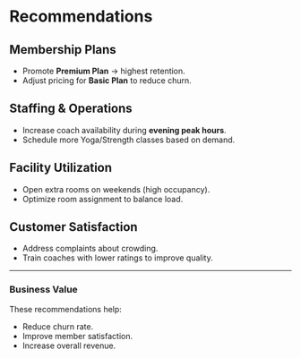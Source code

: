 # Recommendations

## Membership Plans
- Promote **Premium Plan** → highest retention.
- Adjust pricing for **Basic Plan** to reduce churn.

## Staffing & Operations
- Increase coach availability during **evening peak hours**.
- Schedule more Yoga/Strength classes based on demand.

## Facility Utilization
- Open extra rooms on weekends (high occupancy).
- Optimize room assignment to balance load.

## Customer Satisfaction
- Address complaints about crowding.
- Train coaches with lower ratings to improve quality.

---
### Business Value
These recommendations help:
- Reduce churn rate.
- Improve member satisfaction.
- Increase overall revenue.
